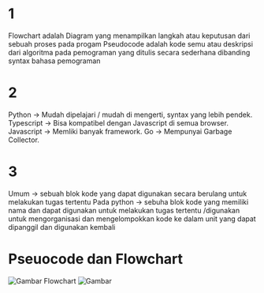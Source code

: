 # 1
Flowchart adalah Diagram yang menampilkan langkah atau keputusan dari sebuah proses pada progam
Pseudocode adalah kode semu atau deskripsi dari algoritma pada pemograman yang ditulis secara sederhana dibanding syntax bahasa pemograman

# 2
Python -> Mudah dipelajari / mudah di mengerti, syntax yang lebih pendek.
Typescript -> Bisa kompatibel dengan Javascript di semua browser.
Javascript -> Memliki banyak framework. 
Go -> Mempunyai Garbage Collector. 

# 3
Umum -> sebuah blok kode yang dapat digunakan secara berulang untuk melakukan tugas tertentu
Pada python ->  sebuha blok kode yang memiliki nama dan dapat digunakan untuk melakukan tugas tertentu /digunakan untuk mengorganisasi dan mengelompokkan kode ke dalam unit yang dapat dipanggil dan digunakan kembali

# Pseuocode dan Flowchart
![Gambar Flowchart](https://github.com/rizanhadist/UK-/blob/main/Asset/Flowchart%20Menghitung%20Luas%20Persegi%20Panjang.png)
![Gambar](D:\Pemograman\UK'\Asset\UK2.jpg)

